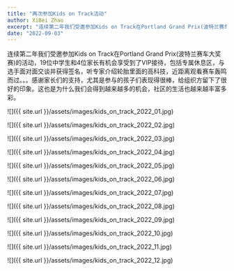 ```yaml
---
title: "再次参加Kids on Track活动"
author: XiBei Zhao
excerpt: "连续第二年我们受邀参加Kids on Track在Portland Grand Prix(波特兰赛车大奖赛)的活动，19位中学生和4位家长有机会享受到了VIP接待，包括专属休息区，与选手面对面交谈并获得签名，听专家介绍轮胎里面的高科技，近距离观看赛车轰鸣而过。。。感谢家长们的支持，尤其是参与的孩子们表现得很棒，给组织方留下了很好的印象。这也是为什么我们会得到越来越多的机会，社区的生活也越来越丰富多彩。"
date: "2022-09-03"
---
```


连续第二年我们受邀参加Kids on Track在Portland Grand Prix(波特兰赛车大奖赛)的活动，19位中学生和4位家长有机会享受到了VIP接待，包括专属休息区，与选手面对面交谈并获得签名，听专家介绍轮胎里面的高科技，近距离观看赛车轰鸣而过。。。感谢家长们的支持，尤其是参与的孩子们表现得很棒，给组织方留下了很好的印象。这也是为什么我们会得到越来越多的机会，社区的生活也越来越丰富多彩。

![]({{ site.url }}/assets/images/kids_on_track_2022_01.jpg)

![]({{ site.url }}/assets/images/kids_on_track_2022_02.jpg)

![]({{ site.url }}/assets/images/kids_on_track_2022_03.jpg)

![]({{ site.url }}/assets/images/kids_on_track_2022_04.jpg)

![]({{ site.url }}/assets/images/kids_on_track_2022_05.jpg)

![]({{ site.url }}/assets/images/kids_on_track_2022_06.jpg)

![]({{ site.url }}/assets/images/kids_on_track_2022_07.jpg)

![]({{ site.url }}/assets/images/kids_on_track_2022_08.jpg)

![]({{ site.url }}/assets/images/kids_on_track_2022_09.jpg)

![]({{ site.url }}/assets/images/kids_on_track_2022_10.jpg)

![]({{ site.url }}/assets/images/kids_on_track_2022_11.jpg)

![]({{ site.url }}/assets/images/kids_on_track_2022_12.jpg)
